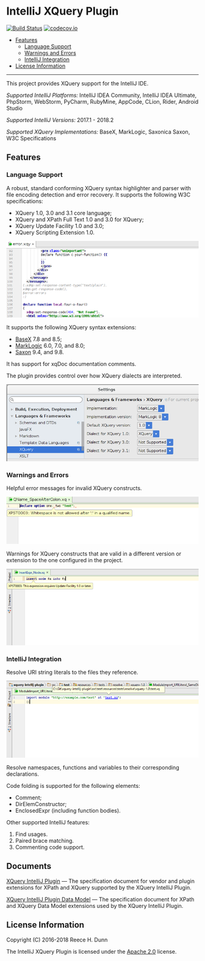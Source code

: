 # IntelliJ XQuery Plugin

[![Build Status](https://travis-ci.org/rhdunn/xquery-intellij-plugin.svg)](https://travis-ci.org/rhdunn/xquery-intellij-plugin)
[![codecov.io](https://codecov.io/github/rhdunn/xquery-intellij-plugin/coverage.svg)](https://codecov.io/github/rhdunn/xquery-intellij-plugin)

- [Features](#features)
  - [Language Support](#language-support)
  - [Warnings and Errors](#warnings-and-errors)
  - [IntelliJ Integration](#intellij-integration)
- [License Information](#license-information)

----------

This project provides XQuery support for the IntelliJ IDE.

_Supported IntelliJ Platforms:_ IntelliJ IDEA Community, IntelliJ IDEA Ultimate,
PhpStorm, WebStorm, PyCharm, RubyMine, AppCode, CLion, Rider, Android Studio

_Supported IntelliJ Versions:_ 2017.1 - 2018.2

_Supported XQuery Implementations:_ BaseX, MarkLogic, Saxonica Saxon, W3C Specifications

## Features

### Language Support

A robust, standard conforming XQuery syntax highlighter and parser with file encoding
detection and error recovery. It supports the following W3C specifications:

*  XQuery 1.0, 3.0 and 3.1 core language;
*  XQuery and XPath Full Text 1.0 and 3.0 for XQuery;
*  XQuery Update Facility 1.0 and 3.0;
*  XQuery Scripting Extension 1.0.

![Syntax Highlighting](images/syntax-highlighting.png)

It supports the following XQuery syntax extensions:

*  [BaseX](docs/XQuery%20IntelliJ%20Plugin.md#c1-basex-vendor-extensions) 7.8 and 8.5;
*  [MarkLogic](docs/XQuery%20IntelliJ%20Plugin.md#c2-marklogic-vendor-extensions) 6.0, 7.0, and 8.0;
*  [Saxon](docs/XQuery%20IntelliJ%20Plugin.md#c3-saxon-vendor-extensions) 9.4, and 9.8.

It has support for xqDoc documentation comments.

The plugin provides control over how XQuery dialects are interpreted.

![XQuery Settings](images/xquery-settings.png)

### Warnings and Errors

Helpful error messages for invalid XQuery constructs.

![Error Messages](images/error-messages.png)

Warnings for XQuery constructs that are valid in a different version or extension
to the one configured in the project.

![Require Different Version](images/require-different-version.png)

### IntelliJ Integration

Resolve URI string literals to the files they reference.

![Resolve URI Literals](images/resolve-uriliteral.png)

Resolve namespaces, functions and variables to their corresponding declarations.

Code folding is supported for the following elements:

*  Comment;
*  DirElemConstructor;
*  EnclosedExpr (including function bodies).

Other supported IntelliJ features:

1.  Find usages.
2.  Paired brace matching.
3.  Commenting code support.

## Documents

[XQuery IntelliJ Plugin](docs/XQuery%20IntelliJ%20Plugin.md) &mdash;
The specification document for vendor and plugin extensions for XPath
and XQuery supported by the XQuery IntelliJ Plugin.

[XQuery IntelliJ Plugin Data Model](docs/XQuery%20IntelliJ%20Plugin%20Data%20Model.md)
&mdash; The specification document for XPath and XQuery Data Model
extensions used by the XQuery IntelliJ Plugin.

## License Information

Copyright (C) 2016-2018 Reece H. Dunn

The IntelliJ XQuery Plugin is licensed under the [Apache 2.0](LICENSE)
license.
